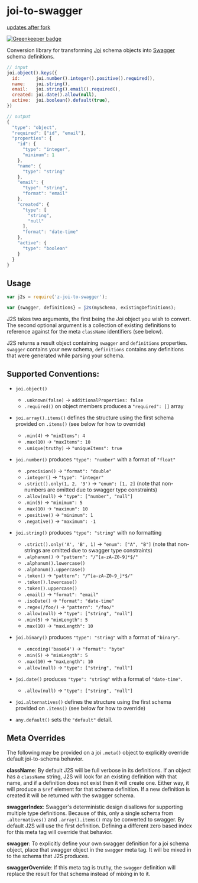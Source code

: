 joi-to-swagger
==============

[updates after fork](./UPDATE.md)

[![Greenkeeper badge](https://badges.greenkeeper.io/Twipped/joi-to-swagger.svg)](https://greenkeeper.io/)

Conversion library for transforming [Joi](http://npm.im/joi) schema objects into [Swagger](http://swagger.io) schema definitions.

```js
// input
joi.object().keys({
  id:      joi.number().integer().positive().required(),
  name:    joi.string(),
  email:   joi.string().email().required(),
  created: joi.date().allow(null),
  active:  joi.boolean().default(true),
})
```

```js
// output
{
  "type": "object",
  "required": ["id", "email"],
  "properties": {
    "id": {
      "type": "integer",
      "minimum": 1
    },
    "name": {
      "type": "string"
    },
    "email": {
      "type": "string",
      "format": "email"
    },
    "created": {
      "type": [
        "string",
        "null"
      ],
      "format": "date-time"
    },
    "active": {
      "type": "boolean"
    }
  }
}
```

## Usage

```js
var j2s = require('z-joi-to-swagger');

var {swagger, definitions} = j2s(mySchema, existingDefinitions);
```

J2S takes two arguments, the first being the Joi object you wish to convert. The second optional argument is a collection of existing definitions to reference against for the meta `className` identifiers (see below).

J2S returns a result object containing `swagger` and `definitions` properties. `swagger` contains your new schema, `definitions` contains any definitions that were generated while parsing your schema.

## Supported Conventions:

- `joi.object()`
  - `.unknown(false)` -> `additionalProperties: false`
  - `.required()` on object members produces a `"required": []` array

- `joi.array().items()` defines the structure using the first schema provided on `.items()` (see below for how to override)
  - `.min(4)` -> `"minItems": 4`
  - `.max(10)` -> `"maxItems": 10`
  - `.unique(truthy)` -> `"uniqueItems": true`

- `joi.number()` produces `"type": "number"` with a format of `"float"`
  - `.precision()` -> `"format": "double"`
  - `.integer()` -> `"type": "integer"`
  - `.strict().only(1, 2, '3')` -> `"enum": [1, 2]` (note that non-numbers are omitted due to swagger type constraints)
  - `.allow(null)` -> `"type": ["number", "null"]`
  - `.min(5)` -> `"minimum": 5`
  - `.max(10)` -> `"maximum": 10`
  - `.positive()` -> `"minimum": 1`
  - `.negative()` -> `"maximum": -1`

- `joi.string()` produces `"type": "string"` with no formatting
  - `.strict().only('A', 'B', 1)` -> `"enum": ["A", "B"]` (note that non-strings are omitted due to swagger type constraints)
  - `.alphanum()` -> `"pattern": "/^[a-zA-Z0-9]*$/"`
  - `.alphanum().lowercase()`
  - `.alphanum().uppercase()`
  - `.token()` -> `"pattern": "/^[a-zA-Z0-9_]*$/"`
  - `.token().lowercase()`
  - `.token().uppercase()`
  - `.email()` -> `"format": "email"`
  - `.isoDate()` -> `"format": "date-time"`
  - `.regex(/foo/)` -> `"pattern": "/foo/"`
  - `.allow(null)` -> `"type": ["string", "null"]`
  - `.min(5)` -> `"minLength": 5`
  - `.max(10)` -> `"maxLength": 10`

- `joi.binary()` produces `"type": "string"` with a format of `"binary"`.
  - `.encoding('base64')` -> `"format": "byte"`
  - `.min(5)` -> `"minLength": 5`
  - `.max(10)` -> `"maxLength": 10`
  - `.allow(null)` -> `"type": ["string", "null"]`

- `joi.date()` produces `"type": "string"` with a format of `"date-time"`.
  - `.allow(null)` -> `"type": ["string", "null"]`

- `joi.alternatives()` defines the structure using the first schema provided on `.items()` (see below for how to override)

- `any.default()` sets the `"default"` detail.

## Meta Overrides

The following may be provided on a joi `.meta()` object to explicitly override default joi-to-schema behavior.

**className**: By default J2S will be full verbose in its definitions. If an object has a `className` string, J2S will look for an existing definition with that name, and if a definition does not exist then it will create one. Either way, it will produce a `$ref` element for that schema definition. If a new definition is created it will be returned with the swagger schema.

**swaggerIndex**: Swagger's deterministic design disallows for supporting multiple type definitions. Because of this, only a single schema from `.alternatives()` and `.array().items()` may be converted to swagger. By default J2S will use the first definition. Defining a different zero based index for this meta tag will override that behavior.

**swagger**: To explicitly define your own swagger definition for a joi schema object, place that swagger object in the `swagger` meta tag. It will be mixed in to the schema that J2S produces.

**swaggerOverride**: If this meta tag is truthy, the `swagger` definition will replace the result for that schema instead of mixing in to it.